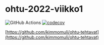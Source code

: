 # ohtu-2022-viikko1

![GitHub Actions](https://github.com/kimmomuli/ohtu-2022-viikko1/workflows/CI/badge.svg)
[![codecov](https://codecov.io/gh/kimmomuli/ohtu-2022-viikko1/branch/main/graph/badge.svg?token=7EID69AO4U)](https://codecov.io/gh/kimmomuli/ohtu-2022-viikko1)

[https://github.com/kimmomuli/ohtu-tehtavat](https://github.com/kimmomuli/ohtu-tehtavat)
